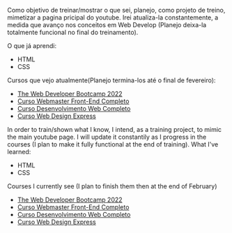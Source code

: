 Como objetivo de treinar/mostrar o que sei, planejo, como projeto de treino, mimetizar a pagina pricipal do youtube. Irei atualiza-la constantemente, a medida que avanço 
nos conceitos em Web Develop (Planejo deixa-la totalmente funcional no final do treinamento).
<div>
O que já aprendi:
<ul>
<li>HTML</li>
<li>CSS</li>
 </ul>
</div>

Cursos que vejo atualmente(Planejo termina-los até o final de fevereiro):<br>
<ul>
<li><a href="https://www.udemy.com/share/101W923@6tYxC2urUvBftlqwjlQPYB2cYjxRteaLJyWQKxo4fNJtVK1BKetcnIVNHq0iA5zORg==/">The Web Developer Bootcamp 2022</a></li>
<li><a href="https://cursos.dankicode.com/curso-front-end-completo">Curso Webmaster Front-End Completo</a></li>
<li><a href="https://cursos.dankicode.com/curso-desenvolvimento-web-completo">Curso Desenvolvimento Web Completo</a></li>
<li><a href="https://cursos.dankicode.com/curso-web-design-express">Curso Web Design Express</a></li>
</ul>
  
In order to train/shown what I know, I intend,  as a training project, to mimic the main youtube page. I will update it
constantily as I progress in the courses (I plan to make it fully functional at the end of training).
What I've learned:
<ul>
<li>HTML</li>
<li>CSS</li>
 </ul>
</div>

Courses I currently see (I plan to finish them then at the end of February) <br>
<ul>
<li><a href="https://www.udemy.com/share/101W923@6tYxC2urUvBftlqwjlQPYB2cYjxRteaLJyWQKxo4fNJtVK1BKetcnIVNHq0iA5zORg==/">The Web Developer Bootcamp 2022</a></li>
<li><a href="https://cursos.dankicode.com/curso-front-end-completo">Curso Webmaster Front-End Completo</a></li>
<li><a href="https://cursos.dankicode.com/curso-desenvolvimento-web-completo">Curso Desenvolvimento Web Completo</a></li>
<li><a href="https://cursos.dankicode.com/curso-web-design-express">Curso Web Design Express</a></li>
</ul>
